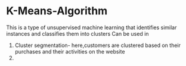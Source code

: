 # K-Means-Algorithm
This is a type of unsupervised machine learning that identifies similar instances and classifies them into clusters
Can be used in 
1. Cluster segmentation- here,customers are clustered based on their purchases and their activities on the website
2. 
